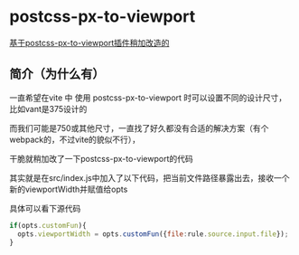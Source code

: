 <!--
 * @Description: 这是**页面（组件）
 * @Date: 2022-04-13 14:58:24
 * @Author: chenjiaming
 * @LastEditors: chenjiaming
 * @LastEditTime: 2022-04-13 15:35:22
-->
# postcss-px-to-viewport
[基于postcss-px-to-viewport插件稍加改造的](https://github.com/evrone/postcss-px-to-viewport)

## 简介（为什么有）

一直希望在vite 中 使用 postcss-px-to-viewport 时可以设置不同的设计尺寸，比如vant是375设计的

而我们可能是750或其他尺寸，一直找了好久都没有合适的解决方案（有个webpack的，不过vite的貌似不行），

干脆就稍加改了一下postcss-px-to-viewport的代码

其实就是在src/index.js中加入了以下代码，把当前文件路径暴露出去，接收一个新的viewportWidth并赋值给opts

具体可以看下源代码
```js
if(opts.customFun){
  opts.viewportWidth = opts.customFun({file:rule.source.input.file});
}
```

